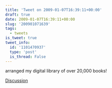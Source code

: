 ```yaml
---
title: 'Tweet on 2009-01-07T16:39:11+00:00'
draft: true
date: 2009-01-07T16:39:11+00:00
slug: '200901071639'
tags:
  - tweets
is_tweet: true
tweet_info:
  id: '1101470937'
  type: 'post'
  is_thread: False
---
```




arranged my digital library of over 20,000 books!

[Discussion](https://x.com/sytelus/status/1101470937)
